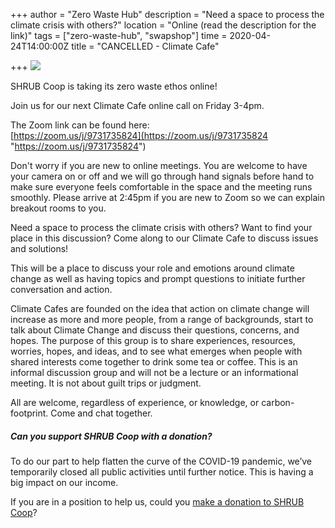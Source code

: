 +++
author = "Zero Waste Hub"
description = "Need a space to process the climate crisis with others?"
location = "Online (read the description for the link)"
tags = ["zero-waste-hub", "swapshop"]
time = 2020-04-24T14:00:00Z
title = "CANCELLED - Climate Cafe"

+++
![](https://res.cloudinary.com/shrub-co-op/image/upload/v1587734008/shrubcoop.org/media/93638496_4320260361332884_6503783837196091392_o_fx4r9i.jpg)

SHRUB Coop is taking its zero waste ethos online!  
  
Join us for our next Climate Cafe online call on Friday 3-4pm.  
  
The Zoom link can be found here:  
[https://zoom.us/j/9731735824](https://zoom.us/j/9731735824 "https://zoom.us/j/9731735824")  
  
Don't worry if you are new to online meetings. You are welcome to have your camera on or off and we will go through hand signals before hand to make sure everyone feels comfortable in the space and the meeting runs smoothly. Please arrive at 2:45pm if you are new to Zoom so we can explain breakout rooms to you.   
  
Need a space to process the climate crisis with others? Want to find your place in this discussion? Come along to our Climate Cafe to discuss issues and solutions!  
  
This will be a place to discuss your role and emotions around climate change as well as having topics and prompt questions to initiate further conversation and action.  
  
Climate Cafes are founded on the idea that action on climate change will increase as more and more people, from a range of backgrounds, start to talk about Climate Change and discuss their questions, concerns, and hopes. The purpose of this group is to share experiences, resources, worries, hopes, and ideas, and to see what emerges when people with shared interests come together to drink some tea or coffee. This is an informal discussion group and will not be a lecture or an informational meeting. It is not about guilt trips or judgment.  
  
All are welcome, regardless of experience, or knowledge, or carbon-footprint. Come and chat together.

##### Can you support SHRUB Coop with a donation?

To do our part to help flatten the curve of the COVID-19 pandemic, we’ve temporarily closed all public activities until further notice. This is having a big impact on our income.

If you are in a position to help us, could you [make a donation to SHRUB Coop](https://www.shrubcoop.org/donate/)?